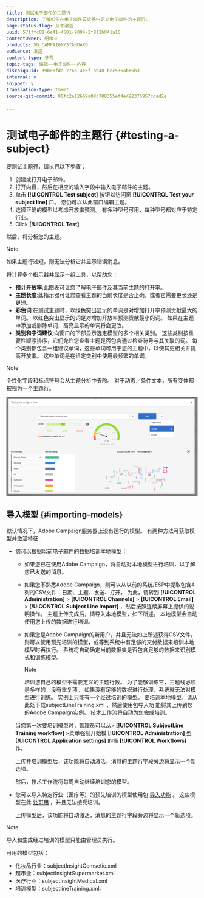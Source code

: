 ```yaml
---
title: 测试电子邮件的主题行
description: 了解如何在电子邮件设计器中定义电子邮件的主题行。
page-status-flag: 从未激活
uuid: 571ffc01-6e41-4501-9094-2f812b041a10
contentOwner: 绍维亚
products: SG_CAMPAIGN/STANDARD
audience: 发送
content-type: 参考
topic-tags: 编辑——电子邮件——内容
discoiquuid: 39b86fda-7766-4e5f-ab48-bcc536ab66b3
internal: n
snippet: y
translation-type: tm+mt
source-git-commit: 00fc2e12669a00c788355ef4e492375957cdad2e

---
```


# 测试电子邮件的主题行 {#testing-a-subject}

要测试主题行，请执行以下步骤：

1. 创建或打开电子邮件。
1. 打开内容，然后在相应的输入字段中输入电子邮件的主题。
1. 单击 **[!UICONTROL Test subject]** 按钮以访问窗 **[!UICONTROL Test your subject line]** 口。 您仍可以从此窗口编辑主题。
1. 选择正确的模型以考虑开放率预测。 有多种型号可用，每种型号都对应于特定行业。
1. Click **[!UICONTROL Test]**.

然后，将分析您的主题。

>[!NOTE]
>
>如果主题行过短，则无法分析它并显示错误消息。

将计算多个指示器并显示一组工具，以帮助您：

* **预计开放率**:此图表可让您了解电子邮件及其当前主题的打开率。
* **主题长度**:此指示器可让您查看主题的当前长度是否正确，或者它需要更长还是更短。
* **彩色词**:在测试主题时，以绿色突出显示的单词是对增加打开率预测贡献最大的单词。 以红色突出显示的词是对增加开放率预测贡献最小的词。 如果在主题中添加或删除单词，高亮显示的单词将会更改。
* **类别和字词建议**:向窗口的下部显示选定模型的多个相关类别。 这些类别按重要性顺序排序，它们允许您查看主题是否包含通过检查符号与其关联的词。 每个类别都包含一组建议单词，这些单词可用于您的主题中，以使其更相关并提高开放率。 这些单词是在给定类别中使用最频繁的单词。

>[!NOTE]
>
>个性化字段和标点符号会从主题分析中去除。 对于动态／条件文本，所有变体都被视为一个主题行。

![](assets/predictive_subject_line_example.png)

## 导入模型 {#importing-models}

默认情况下，Adobe Campaign服务器上没有运行的模型。 有两种方法可获取模型并激活特征：

* 您可以根据以前电子邮件的数据培训本地模型：

   * 如果您已在使用Adobe Campaign，将自动对本地模型进行培训，以了解您已发送的消息。
   * 如果您不熟悉Adobe Campaign，则可以从以前的系统/ESP中提取包含4列的CSV文件：日期、主题、发送、打开。 为此，请转到 **[!UICONTROL Administration]** &gt; **[!UICONTROL Channels]** &gt; **[!UICONTROL Email]** &gt; **[!UICONTROL Subject Line Import]** ，然后按照连续屏幕上提供的说明操作。 主题上传完成后，请导入本地模型，如下所述。 本地模型会自动使用您上传的数据进行培训。
   * 如果您是Adobe Campaign的新用户，并且无法如上所述获得CSV文件，则可以使用预先培训的模型，或等到系统中有足够的交付数据来培训本地模型时再执行。 系统将自动确定当前数据集是否包含足够的数据来识别模式和训练模型。

      >[!NOTE]
      >
      >培训您自己的模型不需要定义的主题行数。 为了能够训练它，主题线必须是多样的，没有重复项。 如果没有足够的数据进行处理，系统就无法对模型进行训练。 实例上只能有一个经过培训的模型。
   要培训本地模型，请从此处下载subjectLineTraining.xml [](https://support.neolane.net/webApp/downloadCenter?__userConfig=psaDownloadCenter) ，然后使用包导入功 [](../../automating/using/managing-packages.md) 能将其上传到您的Adobe Campaign实例。 技术工作流将自动为您完成培训。

   当您第一次要培训模型时，管理员可以从&gt; **[!UICONTROL SubjectLine Training workflow]** &gt;菜单强制开始模 **[!UICONTROL Administration]** 型 **[!UICONTROL Application settings]** 的操 **[!UICONTROL Workflows]** 作。

   上传并培训模型后，该功能将自动激活，消息的主题行字段旁边将显示一个新选项。

   然后，技术工作流将每周自动继续培训您的模型。

* 您可以导入特定行业（医疗等）的预先培训的模型使用包 [导入功能](../../automating/using/managing-packages.md) 。 这些模型在此 [处可用](https://support.neolane.net/webApp/downloadCenter?__userConfig=psaDownloadCenter) ，并且无法接受培训。

   上传模型后，该功能将自动激活，消息的主题行字段旁边将显示一个新选项。

>[!NOTE]
>
>导入和生成经过培训的模型只能由管理员执行。

可用的模型包括：

* 化妆品行业：subjectInsightComsetic.xml
* 超市业：subjectInsightSupermarket.xml
* 医疗行业：subjectInsightMedical.xml
* 培训模型：subjectlineTraining.xml。

